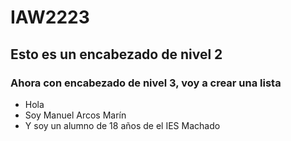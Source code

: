 # IAW2223

## Esto es un encabezado de nivel 2

### Ahora con encabezado de nivel 3, voy a crear una lista

- Hola
- Soy Manuel Arcos Marín
- Y soy un alumno de 18 años de el IES Machado

